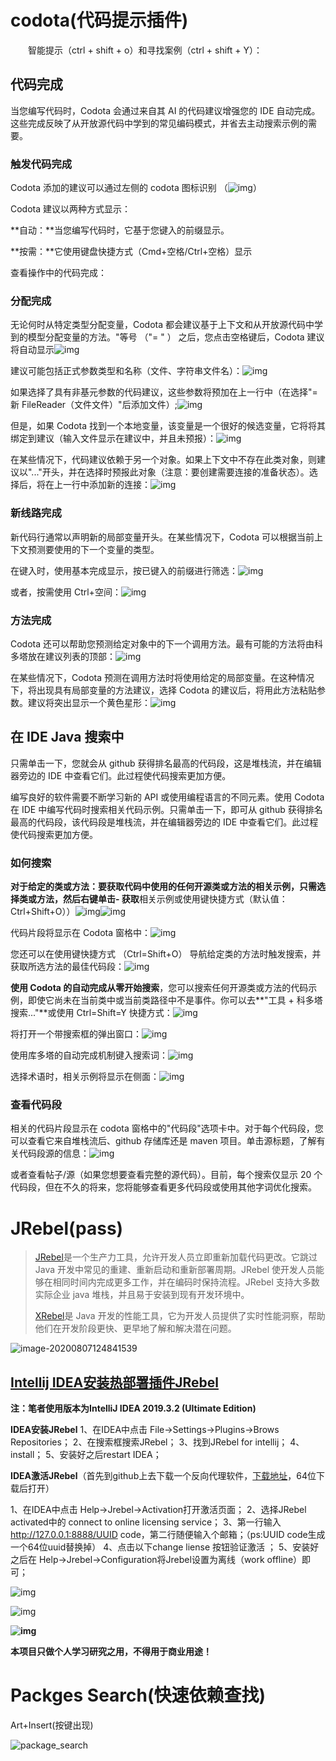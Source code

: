 # codota(代码提示插件)

  智能提示（ctrl + shift + o）和寻找案例（ctrl + shift + Y）：

[官方帮助文档（很详细）]: https://www.codota.com/user-guide/code-completions#triggering

## 代码完成

当您编写代码时，Codota 会通过来自其 AI 的代码建议增强您的 IDE 自动完成。这些完成反映了从开放源代码中学到的常见编码模式，并省去主动搜索示例的需要。

### 触发代码完成

Codota 添加的建议可以通过左侧的 codota 图标识别 （![img](https://d3ftmdkezac6rp.cloudfront.net/plugins/assets/favicon-32x32.705c05b3cbd38dbfabd1e0f93344b8a4.png)）

Codota 建议以两种方式显示：

**自动：**当您编写代码时，它基于您键入的前缀显示。

**按需：**它使用键盘快捷方式（Cmd+空格/Ctrl+空格）显示

查看操作中的代码完成：

### 分配完成

无论何时从特定类型分配变量，Codota 都会建议基于上下文和从开放源代码中学到的模型分配变量的方法。"等号 （"= " ） 之后，您点击空格键后，Codota 建议将自动显示![img](https://d3ftmdkezac6rp.cloudfront.net/plugins/assets/assignment-completions_01.5629eb0f24b9659b29e92fdfae9ec90f.png)

建议可能包括正式参数类型和名称（文件、字符串文件名）：![img](images/%E6%8F%92%E4%BB%B6%E4%BD%BF%E7%94%A8/assignment-completions_02.4c76662ebc91b3ce3aea6f3e3d317a02.png)

如果选择了具有非基元参数的代码建议，这些参数将预加在上一行中（在选择"=新 FileReader（文件文件）"后添加文件）;![img](https://d3ftmdkezac6rp.cloudfront.net/plugins/assets/assignment-completions_03.51eb314d580dde5b41b4623dfe39825f.png)

但是，如果 Codota 找到一个本地变量，该变量是一个很好的候选变量，它将将其绑定到建议（输入文件显示在建议中，并且未预报）：![img](images/%E6%8F%92%E4%BB%B6%E4%BD%BF%E7%94%A8/assignment-completions_04.8fc1eebbb0f265dc10c5d4d05af9321d.png)

在某些情况下，代码建议依赖于另一个对象。如果上下文中不存在此类对象，则建议以"..."开头，并在选择时预报此对象（注意：要创建需要连接的准备状态）。选择后，将在上一行中添加新的连接：![img](https://d3ftmdkezac6rp.cloudfront.net/plugins/assets/assignment-completions_05.7573b25f8368e9f3ed1169cc05743b23.png)

### 新线路完成

新代码行通常以声明新的局部变量开头。在某些情况下，Codota 可以根据当前上下文预测要使用的下一个变量的类型。

在键入时，使用基本完成显示，按已键入的前缀进行筛选：![img](images/%E6%8F%92%E4%BB%B6%E4%BD%BF%E7%94%A8/new-line-completions_01.6c83e7c1961c42fb93d07e0295496c9a.png)

或者，按需使用 Ctrl+空间：![img](https://d3ftmdkezac6rp.cloudfront.net/plugins/assets/new-line-completions_02.07cf8ed9ebb7decf97535ea1ea521474.png)

### 方法完成

Codota 还可以帮助您预测给定对象中的下一个调用方法。最有可能的方法将由科多塔放在建议列表的顶部：![img](https://d3ftmdkezac6rp.cloudfront.net/plugins/assets/method-completions_01.f5aa338015bb98c3af362343487a086a.png)

在某些情况下，Codota 预测在调用方法时将使用给定的局部变量。在这种情况下，将出现具有局部变量的方法建议，选择 Codota 的建议后，将用此方法粘贴参数。建议将突出显示一个黄色星形：![img](https://d3ftmdkezac6rp.cloudfront.net/plugins/assets/method-completions_02.6f43bfe1f52d9147a6388a569cab2313.png)

## 在 IDE Java 搜索中

只需单击一下，您就会从 github 获得排名最高的代码段，这是堆栈流，并在编辑器旁边的 IDE 中查看它们。此过程使代码搜索更加方便。

编写良好的软件需要不断学习新的 API 或使用编程语言的不同元素。使用 Codota 在 IDE 中编写代码时搜索相关代码示例。只需单击一下，即可从 github 获得排名最高的代码段，该代码段是堆栈流，并在编辑器旁边的 IDE 中查看它们。此过程使代码搜索更加方便。

### 如何搜索

**对于给定的类或方法：**要获取代码中使用的任何开源类或方法的相关示例，只需选择类或方法，然后右键单击**- 获取**相关示例或使用键快捷方式（默认值：Ctrl+Shift+O））![img](images/%E6%8F%92%E4%BB%B6%E4%BD%BF%E7%94%A8/search_01.744aa29f671017172e3c9d39263911a6.png)![img](images/%E6%8F%92%E4%BB%B6%E4%BD%BF%E7%94%A8/search_03.c7f445650ae9ee8c6afa9b78ec56df0c.png)

代码片段将显示在 Codota 窗格中：![img](https://d3ftmdkezac6rp.cloudfront.net/plugins/assets/search_04.ae928872ebf259913520f3ba8e543e62.png)

您还可以在使用键快捷方式 （Ctrl=Shift+O） 导航给定类的方法时触发搜索，并获取所选方法的最佳代码段：![img](images/%E6%8F%92%E4%BB%B6%E4%BD%BF%E7%94%A8/search_05.efa49d39678c3f178d2f2f81b514a90d.png)

**使用 Codota 的自动完成从零开始搜索**，您可以搜索任何开源类或方法的代码示例，即使它尚未在当前类中或当前类路径中不是事件。你可以去**"工具 + 科多塔搜索..."**或使用 Ctrl=Shift=Y 快捷方式：![img](images/%E6%8F%92%E4%BB%B6%E4%BD%BF%E7%94%A8/search_06.7c4f84689dc6759e6ec19403b18a73d6.png)

将打开一个带搜索框的弹出窗口：![img](images/%E6%8F%92%E4%BB%B6%E4%BD%BF%E7%94%A8/search_07.1617b0baceaa44778ff1d527ded0fd0d.png)

使用库多塔的自动完成机制键入搜索词：![img](images/%E6%8F%92%E4%BB%B6%E4%BD%BF%E7%94%A8/search_08.cc3816166c730ecb6f6e8a27ccc94365.png)

选择术语时，相关示例将显示在侧面：![img](images/%E6%8F%92%E4%BB%B6%E4%BD%BF%E7%94%A8/search_09.93af76e45e1601443df91ae031ae19fb.png)

### 查看代码段

相关的代码片段显示在 codota 窗格中的"代码段"选项卡中。对于每个代码段，您可以查看它来自堆栈流后、github 存储库还是 maven 项目。单击源标题，了解有关代码段源的信息：![img](images/%E6%8F%92%E4%BB%B6%E4%BD%BF%E7%94%A8/search_10.80466706a44b4b8ae23706269ad9d3c5.png)

或者查看帖子/源（如果您想要查看完整的源代码）。目前，每个搜索仅显示 20 个代码段，但在不久的将来，您将能够查看更多代码段或使用其他字词优化搜索。

# JRebel(pass)

> [JRebel](https://www.jrebel.com/)是一个生产力工具，允许开发人员立即重新加载代码更改。它跳过 Java 开发中常见的重建、重新启动和重新部署周期。JRebel 使开发人员能够在相同时间内完成更多工作，并在编码时保持流程。JRebel 支持大多数实际企业 java 堆栈，并且易于安装到现有开发环境中。
>
> 
>
> [XRebel](https://www.jrebel.com/products/xrebel)是 Java 开发的性能工具，它为开发人员提供了实时性能洞察，帮助他们在开发阶段更快、更早地了解和解决潜在问题。

![image-20200807124841539](https://raw.githubusercontent.com/kujin521/Typora_images/master/img/image-20200807124841539.png)

## [Intellij IDEA安装热部署插件JRebel](https://www.cnblogs.com/Zlcode/p/12241846.html)

**注：笔者使用版本为IntelliJ IDEA 2019.3.2 (Ultimate Edition)**

 

**IDEA安装JRebel**
1、在IDEA中点击 File->Settings->Plugins->Brows Repositories；
2、在搜索框搜索JRebel；
3、找到JRebel for intellij；
4、install；
5、安装好之后restart IDEA；



**IDEA激活JRebel**（首先到github上去下载一个反向代理软件，[下载地址](https://github.com/ilanyu/ReverseProxy/releases/tag/v1.4)，64位下载后打开）

1、在IDEA中点击 Help->Jrebel->Activation打开激活页面；
2、选择JRebel activated中的 connect to online licensing service；
3、第一行输入 http://127.0.0.1:8888/UUID code，第二行随便输入个邮箱；（ps:UUID code生成一个64位uuid替换掉）
4、点击以下change liense 按钮验证激活 ；
5、安装好之后在 Help->Jrebel->Configuration将Jrebel设置为离线（work offline）即可；

 

![img](https://img2018.cnblogs.com/i-beta/1157010/202001/1157010-20200129233635281-337566070.png)

 

![img](https://img2018.cnblogs.com/i-beta/1157010/202001/1157010-20200129232149288-1492514281.png)

 

**![img](https://img2018.cnblogs.com/i-beta/1157010/202001/1157010-20200129232757693-1496113919.png)**

 

**本项目只做个人学习研究之用，不得用于商业用途！**

#  Packges Search(快速依赖查找)

Art+Insert(按键出现)

![package_search](https:/raw.githubusercontent.com/kujin521/Typora_images/master/img/packge%20search.gif)

